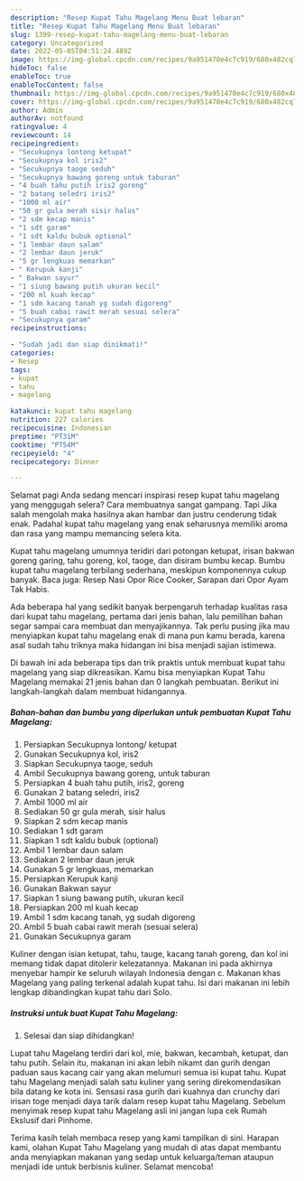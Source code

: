 ```yaml
---
description: "Resep Kupat Tahu Magelang Menu Buat lebaran"
title: "Resep Kupat Tahu Magelang Menu Buat lebaran"
slug: 1399-resep-kupat-tahu-magelang-menu-buat-lebaran
category: Uncategorized
date: 2022-05-05T04:51:24.489Z
image: https://img-global.cpcdn.com/recipes/9a951470e4c7c919/680x482cq70/kupat-tahu-magelang-foto-resep-utama.jpg
hideToc: false
enableToc: true
enableTocContent: false
thumbnail: https://img-global.cpcdn.com/recipes/9a951470e4c7c919/680x482cq70/kupat-tahu-magelang-foto-resep-utama.jpg
cover: https://img-global.cpcdn.com/recipes/9a951470e4c7c919/680x482cq70/kupat-tahu-magelang-foto-resep-utama.jpg
author: Admin
authorAv: notfound
ratingvalue: 4
reviewcount: 14
recipeingredient:
- "Secukupnya lontong ketupat"
- "Secukupnya kol iris2"
- "Secukupnya taoge seduh"
- "Secukupnya bawang goreng untuk taburan"
- "4 buah tahu putih iris2 goreng"
- "2 batang seledri iris2"
- "1000 ml air"
- "50 gr gula merah sisir halus"
- "2 sdm kecap manis"
- "1 sdt garam"
- "1 sdt kaldu bubuk optional"
- "1 lembar daun salam"
- "2 lembar daun jeruk"
- "5 gr lengkuas memarkan"
- " Kerupuk kanji"
- " Bakwan sayur"
- "1 siung bawang putih ukuran kecil"
- "200 ml kuah kecap"
- "1 sdm kacang tanah yg sudah digoreng"
- "5 buah cabai rawit merah sesuai selera"
- "Secukupnya garam"
recipeinstructions:

- "Sudah jadi dan siap dinikmati!"
categories:
- Resep
tags:
- kupat
- tahu
- magelang

katakunci: kupat tahu magelang 
nutrition: 227 calories
recipecuisine: Indonesian
preptime: "PT31M"
cooktime: "PT54M"
recipeyield: "4"
recipecategory: Dinner

---
```



Selamat pagi Anda sedang mencari inspirasi resep kupat tahu magelang yang menggugah selera? Cara membuatnya sangat gampang. Tapi Jika salah mengolah maka hasilnya akan hambar dan justru cenderung tidak enak. Padahal kupat tahu magelang yang enak seharusnya memiliki aroma dan rasa yang mampu memancing selera kita.


Kupat tahu magelang umumnya teridiri dari potongan ketupat, irisan bakwan goreng garing, tahu goreng, kol, taoge, dan disiram bumbu kecap. Bumbu kupat tahu magelang terbilang sederhana, meskipun komponennya cukup banyak. Baca juga: Resep Nasi Opor Rice Cooker, Sarapan dari Opor Ayam Tak Habis.

Ada beberapa hal yang sedikit banyak berpengaruh terhadap kualitas rasa dari kupat tahu magelang, pertama dari jenis bahan, lalu pemilihan bahan segar sampai cara membuat dan menyajikannya. Tak perlu pusing jika mau menyiapkan kupat tahu magelang enak di mana pun kamu berada, karena asal sudah tahu triknya maka hidangan ini bisa menjadi sajian istimewa.


Di bawah ini ada beberapa tips dan trik praktis untuk membuat kupat tahu magelang yang siap dikreasikan. Kamu bisa menyiapkan Kupat Tahu Magelang memakai 21 jenis bahan dan 0 langkah pembuatan. Berikut ini langkah-langkah dalam membuat hidangannya.

<!--inarticleads1-->

##### Bahan-bahan dan bumbu yang diperlukan untuk pembuatan Kupat Tahu Magelang:

1. Persiapkan Secukupnya lontong/ ketupat
1. Gunakan Secukupnya kol, iris2
1. Siapkan Secukupnya taoge, seduh
1. Ambil Secukupnya bawang goreng, untuk taburan
1. Persiapkan 4 buah tahu putih, iris2, goreng
1. Gunakan 2 batang seledri, iris2
1. Ambil 1000 ml air
1. Sediakan 50 gr gula merah, sisir halus
1. Siapkan 2 sdm kecap manis
1. Sediakan 1 sdt garam
1. Siapkan 1 sdt kaldu bubuk (optional)
1. Ambil 1 lembar daun salam
1. Sediakan 2 lembar daun jeruk
1. Gunakan 5 gr lengkuas, memarkan
1. Persiapkan  Kerupuk kanji
1. Gunakan  Bakwan sayur
1. Siapkan 1 siung bawang putih, ukuran kecil
1. Persiapkan 200 ml kuah kecap
1. Ambil 1 sdm kacang tanah, yg sudah digoreng
1. Ambil 5 buah cabai rawit merah (sesuai selera)
1. Gunakan Secukupnya garam


Kuliner dengan isian ketupat, tahu, tauge, kacang tanah goreng, dan kol ini memang tidak dapat ditolerir kelezatannya. Makanan ini pada akhirnya menyebar hampir ke seluruh wilayah Indonesia dengan c. Makanan khas Magelang yang paling terkenal adalah kupat tahu. Isi dari makanan ini lebih lengkap dibandingkan kupat tahu dari Solo. 

<!--inarticleads2-->

##### Instruksi untuk buat Kupat Tahu Magelang:


1. Selesai dan siap dihidangkan!

Lupat tahu Magelang terdiri dari kol, mie, bakwan, kecambah, ketupat, dan tahu putih. Selain itu, makanan ini akan lebih nikamt dan gurih dengan paduan saus kacang cair yang akan melumuri semua isi kupat tahu. Kupat tahu Magelang menjadi salah satu kuliner yang sering direkomendasikan bila datang ke kota ini. Sensasi rasa gurih dari kuahnya dan crunchy dari irisan toge menjadi daya tarik dalam resep kupat tahu Magelang. Sebelum menyimak resep kupat tahu Magelang asli ini jangan lupa cek Rumah Ekslusif dari Pinhome. 

Terima kasih telah membaca resep yang kami tampilkan di sini. Harapan kami, olahan Kupat Tahu Magelang yang mudah di atas dapat membantu anda menyiapkan makanan yang sedap untuk keluarga/teman ataupun menjadi ide untuk berbisnis kuliner. Selamat mencoba!
